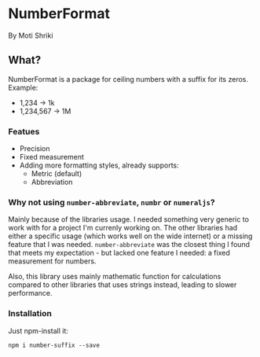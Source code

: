 # NumberFormat
By Moti Shriki

## What?

NumberFormat is a package for ceiling numbers with a suffix for its zeros.
Example:
* 1,234 -> 1k
* 1,234,567 -> 1M

### Featues
* Precision
* Fixed measurement
* Adding more formatting styles, already supports:
  * Metric (default)
  * Abbreviation

### Why not using `number-abbreviate`, `numbr` or `numeraljs`?
Mainly because of the libraries usage. I needed something very generic to work with for a project I'm currenly working on. The other libraries had either a specific usage (which works well on the wide internet) or a missing feature that I was needed.
`number-abbreviate` was the closest thing I found that meets my expectation - but lacked one feature I needed: a fixed measurement for numbers.

Also, this library uses mainly mathematic function for calculations compared to other libraries that uses strings instead, leading to slower performance.

### Installation

Just npm-install it:
```
npm i number-suffix --save
```
